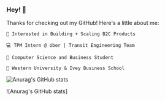 ### Hey! 👋
Thanks for checking out my GitHub! Here's a little about me:

    🤔 Interested in Building + Scaling B2C Products  

    💻 TPM Intern @ Uber | Transit Engineering Team 

    📕 Computer Science and Business Student

    🏫 Western University & Ivey Business School 


![Anurag's GitHub stats](https://github-readme-stats.vercel.app/api?username=SajinKowserSK&count_private=true&show_icons=true&theme=gruvbox&hide=prs,contribs)

![Anurag's GitHub stats]
<!--
**SajinKowserSK/SajinKowserSK** is a ✨ _special_ ✨ repository because its `README.md` (this file) appears on your GitHub profile.

Here are some ideas to get you started:

- 🔭 I’m currently working on ...
- 🌱 I’m currently learning ...
- 👯 I’m looking to collaborate on ...
- 🤔 I’m looking for help with ...
- 💬 Ask me about ...
- 📫 How to reach me: ...
- 😄 Pronouns: ...
- ⚡ Fun fact: ...
-->
